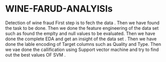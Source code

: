 # WINE-FARUD-ANALYISIs
Detection of wine fraud
First step is to fech the data . Then we have found the task to be done.
Then we done the feature engineering of the data set such as found the emplty and null values to be evaluated.
Then we have done the complete EDA and get an insight of the data set .
Then we have done the lable encoding of Target columns such as Quality and Type.
Then we vae done the callification using Support vector machine and try to find  out the best values OF SVM .

